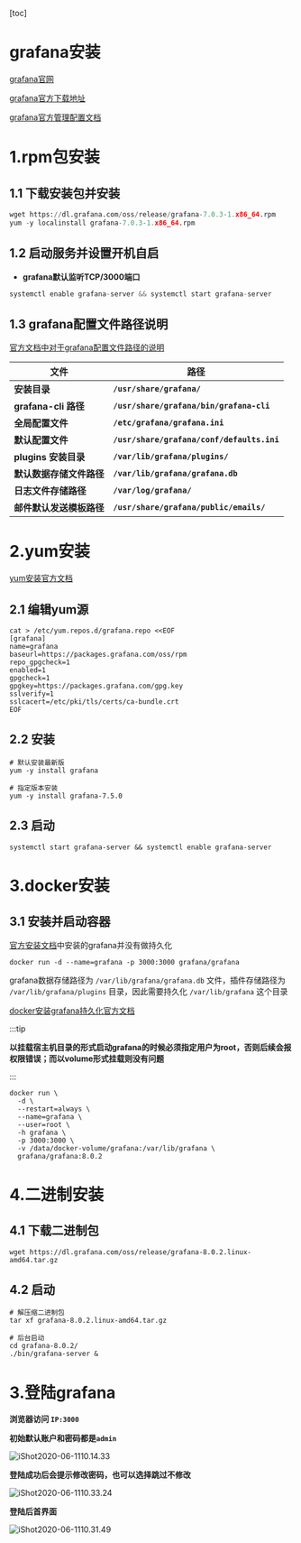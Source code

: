 [toc]



# grafana安装



[grafana官网](https://grafana.com/)

[grafana官方下载地址](https://grafana.com/grafana/download)

[grafana官方管理配置文档](https://grafcdana.com/docs/grafana/latest/installation/configuration/)





# 1.rpm包安装

## 1.1 下载安装包并安装

```python
wget https://dl.grafana.com/oss/release/grafana-7.0.3-1.x86_64.rpm
yum -y localinstall grafana-7.0.3-1.x86_64.rpm
```



## 1.2 启动服务并设置开机自启

- **grafana默认监听TCP/3000端口**

```python
systemctl enable grafana-server && systemctl start grafana-server
```



## 1.3 grafana配置文件路径说明

[官方文档中对于grafana配置文件路径的说明](https://grafana.com/docs/grafana/latest/installation/rpm/)

| **文件**                 | **路径**                                   |
| ------------------------ | ------------------------------------------ |
| **安装目录**             | **`/usr/share/grafana/`**                  |
| **grafana-cli 路径**     | **`/usr/share/grafana/bin/grafana-cli`**   |
| **全局配置文件**         | **`/etc/grafana/grafana.ini`**             |
| **默认配置文件**         | **`/usr/share/grafana/conf/defaults.ini`** |
| **plugins 安装目录**     | **`/var/lib/grafana/plugins/`**            |
| **默认数据存储文件路径** | **`/var/lib/grafana/grafana.db`**          |
| **日志文件存储路径**     | **`/var/log/grafana/`**                    |
| **邮件默认发送模板路径** | **`/usr/share/grafana/public/emails/`**    |



# 2.yum安装

[yum安装官方文档](https://grafana.com/docs/grafana/latest/installation/rpm/#install-from-yum-repository)



## 2.1 编辑yum源

```shell
cat > /etc/yum.repos.d/grafana.repo <<EOF
[grafana]
name=grafana
baseurl=https://packages.grafana.com/oss/rpm
repo_gpgcheck=1
enabled=1
gpgcheck=1
gpgkey=https://packages.grafana.com/gpg.key
sslverify=1
sslcacert=/etc/pki/tls/certs/ca-bundle.crt
EOF
```



## 2.2 安装

```shell
# 默认安装最新版
yum -y install grafana

# 指定版本安装
yum -y install grafana-7.5.0
```



## 2.3 启动

```
systemctl start grafana-server && systemctl enable grafana-server
```





# 3.docker安装

## 3.1 安装并启动容器

[官方安装文档](https://grafana.com/grafana/download?edition=oss&pg=get&platform=docker&plcmt=selfmanaged-box1-cta1)中安装的grafana并没有做持久化

```shell
docker run -d --name=grafana -p 3000:3000 grafana/grafana
```



 grafana数据存储路径为 `/var/lib/grafana/grafana.db`  文件，插件存储路径为 `/var/lib/grafana/plugins` 目录，因此需要持久化 `/var/lib/grafana` 这个目录

[docker安装grafana持久化官方文档](https://grafana.com/docs/grafana/latest/administration/configure-docker/)

:::tip

**以挂载宿主机目录的形式启动grafana的时候必须指定用户为root，否则后续会报权限错误；而以volume形式挂载则没有问题**

:::

```shell
docker run \
  -d \
  --restart=always \
  --name=grafana \
  --user=root \
  -h grafana \
  -p 3000:3000 \
  -v /data/docker-volume/grafana:/var/lib/grafana \
  grafana/grafana:8.0.2  
```



# 4.二进制安装

## 4.1 下载二进制包

```shell
wget https://dl.grafana.com/oss/release/grafana-8.0.2.linux-amd64.tar.gz
```



## 4.2 启动

```shell
# 解压缩二进制包
tar xf grafana-8.0.2.linux-amd64.tar.gz 

# 后台启动
cd grafana-8.0.2/
./bin/grafana-server &
```



# 3.登陆grafana

**浏览器访问 `IP:3000`**

**初始默认账户和密码都是`admin`**

![iShot2020-06-1110.14.33](https://gitea.pptfz.cn/pptfz/picgo-images/raw/branch/master/img/iShot2020-06-1110.14.33.png)



**登陆成功后会提示修改密码，也可以选择跳过不修改**

![iShot2020-06-1110.33.24](https://gitea.pptfz.cn/pptfz/picgo-images/raw/branch/master/img/iShot2020-06-1110.15.21.png)



**登陆后首界面**

![iShot2020-06-1110.31.49](https://gitea.pptfz.cn/pptfz/picgo-images/raw/branch/master/img/iShot2020-06-1110.16.16.png)





